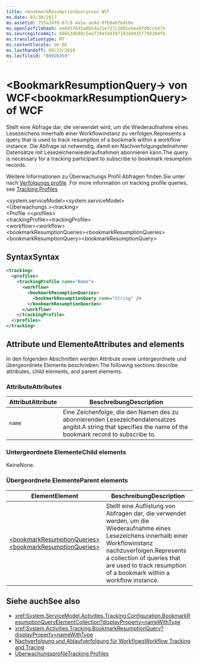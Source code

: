 ```yaml
---
title: <bookmarkResumptionQuery>von WCF
ms.date: 03/30/2017
ms.assetid: 755a34f0-87c9-4a1e-ae4d-0fb8a6fbdc0e
ms.openlocfilehash: ee8457645a0b54e21ef27c2891ebea97d6cc547b
ms.sourcegitcommit: 68653db98c5ea7744fd438710248935f70020dfb
ms.translationtype: MT
ms.contentlocale: de-DE
ms.lasthandoff: 08/22/2019
ms.locfileid: "69926359"
---
```

# <a name="bookmarkresumptionquery-of-wcf"></a><span data-ttu-id="a4feb-102">\<BookmarkResumptionQuery-> von WCF</span><span class="sxs-lookup"><span data-stu-id="a4feb-102">\<bookmarkResumptionQuery> of WCF</span></span>

<span data-ttu-id="a4feb-103">Stellt eine Abfrage dar, die verwendet wird, um die Wiederaufnahme eines Lesezeichens innerhalb einer Workflowinstanz zu verfolgen.</span><span class="sxs-lookup"><span data-stu-id="a4feb-103">Represents a query that is used to track resumption of a bookmark within a workflow instance.</span></span> <span data-ttu-id="a4feb-104">Die Abfrage ist notwendig, damit ein Nachverfolgungsteilnehmer Datensätze mit Lesezeichenwiederaufnahmen abonnieren kann.</span><span class="sxs-lookup"><span data-stu-id="a4feb-104">The query is necessary for a tracking participant to subscribe to bookmark resumption records.</span></span>  
  
<span data-ttu-id="a4feb-105">Weitere Informationen zu Überwachungs Profil Abfragen finden Sie unter nach [Verfolgungs profile](../../../windows-workflow-foundation/tracking-profiles.md) .</span><span class="sxs-lookup"><span data-stu-id="a4feb-105">For more information on tracking profile queries, see [Tracking Profiles](../../../windows-workflow-foundation/tracking-profiles.md)</span></span>
  
<span data-ttu-id="a4feb-106">\<system.serviceModel></span><span class="sxs-lookup"><span data-stu-id="a4feb-106">\<system.serviceModel></span></span>  
<span data-ttu-id="a4feb-107">\<Überwachungs ></span><span class="sxs-lookup"><span data-stu-id="a4feb-107">\<tracking></span></span>  
<span data-ttu-id="a4feb-108">\<Profile ></span><span class="sxs-lookup"><span data-stu-id="a4feb-108">\<profiles></span></span>  
<span data-ttu-id="a4feb-109">\<trackingProfile></span><span class="sxs-lookup"><span data-stu-id="a4feb-109">\<trackingProfile></span></span>  
<span data-ttu-id="a4feb-110">\<workflow></span><span class="sxs-lookup"><span data-stu-id="a4feb-110">\<workflow></span></span>  
<span data-ttu-id="a4feb-111">\<bookmarkResumptionQueries></span><span class="sxs-lookup"><span data-stu-id="a4feb-111">\<bookmarkResumptionQueries></span></span>  
<span data-ttu-id="a4feb-112">\<bookmarkResumptionQuery></span><span class="sxs-lookup"><span data-stu-id="a4feb-112">\<bookmarkResumptionQuery></span></span>  
  
## <a name="syntax"></a><span data-ttu-id="a4feb-113">Syntax</span><span class="sxs-lookup"><span data-stu-id="a4feb-113">Syntax</span></span>  
  
```xml  
<tracking>
  <profiles>
    <trackingProfile name="Name">
      <workflow>
        <bookmarkResumptionQueries>
          <bookmarkResumptionQuery name="String" />
        </bookmarkResumptionQueries>
      </workflow>
    </trackingProfile>
  </profiles>
</tracking>
```  
  
## <a name="attributes-and-elements"></a><span data-ttu-id="a4feb-114">Attribute und Elemente</span><span class="sxs-lookup"><span data-stu-id="a4feb-114">Attributes and elements</span></span>

<span data-ttu-id="a4feb-115">In den folgenden Abschnitten werden Attribute sowie untergeordnete und übergeordnete Elemente beschrieben.</span><span class="sxs-lookup"><span data-stu-id="a4feb-115">The following sections describe attributes, child elements, and parent elements.</span></span>  
  
### <a name="attributes"></a><span data-ttu-id="a4feb-116">Attribute</span><span class="sxs-lookup"><span data-stu-id="a4feb-116">Attributes</span></span>  
  
|<span data-ttu-id="a4feb-117">Attribut</span><span class="sxs-lookup"><span data-stu-id="a4feb-117">Attribute</span></span>|<span data-ttu-id="a4feb-118">Beschreibung</span><span class="sxs-lookup"><span data-stu-id="a4feb-118">Description</span></span>|  
|---------------|-----------------|  
|`name`|<span data-ttu-id="a4feb-119">Eine Zeichenfolge, die den Namen des zu abonnierenden Lesezeichendatensatzes angibt.</span><span class="sxs-lookup"><span data-stu-id="a4feb-119">A string that specifies the name of the bookmark record to subscribe to.</span></span>|  
  
### <a name="child-elements"></a><span data-ttu-id="a4feb-120">Untergeordnete Elemente</span><span class="sxs-lookup"><span data-stu-id="a4feb-120">Child elements</span></span>

<span data-ttu-id="a4feb-121">Keine</span><span class="sxs-lookup"><span data-stu-id="a4feb-121">None.</span></span>
  
### <a name="parent-elements"></a><span data-ttu-id="a4feb-122">Übergeordnete Elemente</span><span class="sxs-lookup"><span data-stu-id="a4feb-122">Parent elements</span></span>  
  
|<span data-ttu-id="a4feb-123">Element</span><span class="sxs-lookup"><span data-stu-id="a4feb-123">Element</span></span>|<span data-ttu-id="a4feb-124">Beschreibung</span><span class="sxs-lookup"><span data-stu-id="a4feb-124">Description</span></span>|  
|-------------|-----------------|  
|[<span data-ttu-id="a4feb-125">\<bookmarkResumptionQueries></span><span class="sxs-lookup"><span data-stu-id="a4feb-125">\<bookmarkResumptionQueries></span></span>](bookmarkresumptionqueries-of-wcf.md)|<span data-ttu-id="a4feb-126">Stellt eine Auflistung von Abfragen dar, die verwendet werden, um die Wiederaufnahme eines Lesezeichens innerhalb einer Workflowinstanz nachzuverfolgen.</span><span class="sxs-lookup"><span data-stu-id="a4feb-126">Represents a collection of queries that are used to track resumption of a bookmark within a workflow instance.</span></span>|  
  
## <a name="see-also"></a><span data-ttu-id="a4feb-127">Siehe auch</span><span class="sxs-lookup"><span data-stu-id="a4feb-127">See also</span></span>

- <xref:System.ServiceModel.Activities.Tracking.Configuration.BookmarkResumptionQueryElementCollection?displayProperty=nameWithType>
- <xref:System.Activities.Tracking.BookmarkResumptionQuery?displayProperty=nameWithType>
- [<span data-ttu-id="a4feb-128">Nachverfolgung und Ablaufverfolgung für Workflows</span><span class="sxs-lookup"><span data-stu-id="a4feb-128">Workflow Tracking and Tracing</span></span>](../../../windows-workflow-foundation/workflow-tracking-and-tracing.md)
- [<span data-ttu-id="a4feb-129">Überwachungsprofile</span><span class="sxs-lookup"><span data-stu-id="a4feb-129">Tracking Profiles</span></span>](../../../windows-workflow-foundation/tracking-profiles.md)

